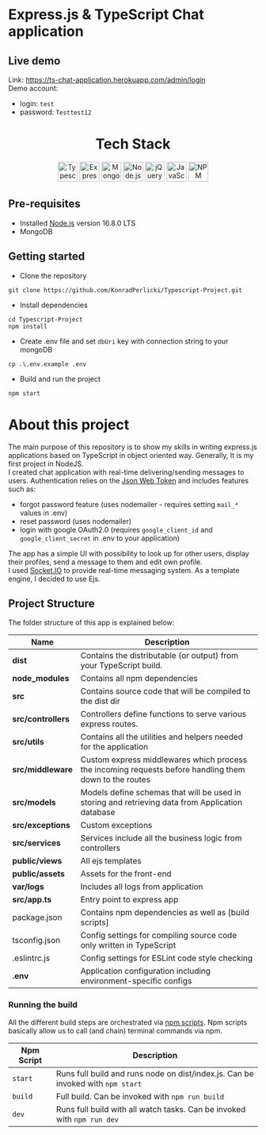 # Express.js & TypeScript Chat application

## Live demo
Link: https://ts-chat-application.herokuapp.com/admin/login  
Demo account: 
- login: `test`
- password: `Testtest12`

<div align="center">
<h1>Tech Stack</h1>

<a href="https://www.typescriptlang.org/" title="Typescript"><img src="https://github.com/get-icon/geticon/raw/master/icons/typescript-icon.svg" alt="Typescript" width="40px" height="40px"></a>
<a href="https://expressjs.com/" title="Express"><img src="https://github.com/get-icon/geticon/raw/master/icons/express.svg" alt="Express" width="40px" height="40px"></a>
<a href="https://www.mongodb.org/" title="MongoDB"><img src="https://github.com/get-icon/geticon/raw/master/icons/mongodb-icon.svg" alt="MongoDB" width="40px" height="40px"></a>
<a href="https://nodejs.org/" title="Node.js"><img src="https://github.com/get-icon/geticon/raw/master/icons/nodejs-icon.svg" alt="Node.js" width="40px" height="40px"></a>
<a href="https://jquery.com/" title="jQuery"><img src="https://github.com/get-icon/geticon/raw/master/icons/jquery-icon.svg" alt="jQuery" width="40px" height="40px"></a>
<a href="https://developer.mozilla.org/en-US/docs/Web/JavaScript" title="JavaScript"><img src="https://github.com/get-icon/geticon/raw/master/icons/javascript.svg" alt="JavaScript" width="40px" height="40px"></a>
<a href="https://www.npmjs.com/" title="NPM"><img src="https://github.com/get-icon/geticon/raw/master/icons/npm.svg" alt="NPM" width="40px" height="40px"></a>
</div>

## Pre-requisites
- Installed [Node.js](https://nodejs.org/en/) version 16.8.0 LTS
- MongoDB 

## Getting started
- Clone the repository
```
git clone https://github.com/KonradPerlicki/Typescript-Project.git
```
- Install dependencies
```
cd Typescript-Project
npm install
```
- Create .env file and set `dbUri` key with connection string to your mongoDB
```
cp .\.env.example .env
```
- Build and run the project
```
npm start
```

# About this project
The main purpose of this repository is to show my skills in writing express.js applications based on TypeScript in object oriented way. Generally, It is my first project in NodeJS.  
I created chat application with real-time delivering/sending messages to users. Authentication relies on the [Json Web Token](https://jwt.io/)
and includes features such as: 
- forgot password feature (uses nodemailer - requires setting `mail_*` values in .env)
- reset password (uses nodemailer)
- login with google OAuth2.0 (requires `google_client_id` and `google_client_secret` in .env to your application)  

The app has a simple UI with possibility to look up for other users, display their profiles, send a message to them and edit own profile.  
I used [Socket.IO](https://socket.io/) to provide real-time messaging system. As a template engine, I decided to use Ejs.


## Project Structure
The folder structure of this app is explained below:

| Name | Description |
| ------------------------ | --------------------------------------------------------------------------------------------- |
| **dist**                 | Contains the distributable (or output) from your TypeScript build.  |
| **node_modules**         | Contains all  npm dependencies                                                            |
| **src**                  | Contains  source code that will be compiled to the dist dir                               |
| **src/controllers**      | Controllers define functions to serve various express routes. 
| **src/utils**              | Contains all the utilities and helpers needed for the application 
| **src/middleware**      | Custom express middlewares which process the incoming requests before handling them down to the routes                    
| **src/models**           | Models define schemas that will be used in storing and retrieving data from Application database  |
| **src/exceptions**      | Custom exceptions |
| **src/services**    | Services include all the business logic from controllers |
| **public/views**    | All ejs templates  |
| **public/assets**    | Assets for the front-end  |
| **var/logs**    | Includes all logs from application |
| **src/app.ts**         | Entry point to express app                                                               |
| package.json             | Contains npm dependencies as well as [build scripts]   
| tsconfig.json            | Config settings for compiling source code only written in TypeScript    
| .eslintrc.js              | Config settings for ESLint code style checking                                                |
| **.env**        | Application configuration including environment-specific configs 


### Running the build
All the different build steps are orchestrated via [npm scripts](https://docs.npmjs.com/misc/scripts).
Npm scripts basically allow us to call (and chain) terminal commands via npm.

| Npm Script | Description |
| ------------------------- | ------------------------------------------------------------------------------------------------- |
| `start`                   | Runs full build and runs node on dist/index.js. Can be invoked with `npm start`                  |
| `build`                   | Full build. Can be invoked with `npm run build`     |
| `dev`                   | Runs full build with all watch tasks. Can be invoked with `npm run dev`                                         |

